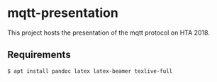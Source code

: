 # mqtt-presentation

This project hosts the presentation of the mqtt protocol on HTA 2018.

## Requirements

```shell
$ apt install pandoc latex latex-beamer texlive-full
```

